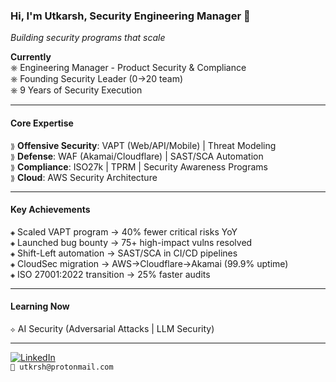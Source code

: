 ### Hi, I'm Utkarsh, Security Engineering Manager 🔐
*Building security programs that scale*

**Currently**  
⎈ Engineering Manager - Product Security & Compliance  
⎈ Founding Security Leader (0→20 team)  
⎈ 9 Years of Security Execution

---

#### Core Expertise  
`⟫` **Offensive Security**: VAPT (Web/API/Mobile) | Threat Modeling  
`⟫` **Defense**: WAF (Akamai/Cloudflare) | SAST/SCA Automation  
`⟫` **Compliance**: ISO27k | TPRM | Security Awareness Programs  
`⟫` **Cloud**: AWS Security Architecture

---

#### Key Achievements  
`◈` Scaled VAPT program → 40% fewer critical risks YoY  
`◈` Launched bug bounty → 75+ high-impact vulns resolved  
`◈` Shift-Left automation → SAST/SCA in CI/CD pipelines  
`◈` CloudSec migration → AWS→Cloudflare→Akamai (99.9% uptime)  
`◈` ISO 27001:2022 transition → 25% faster audits

---

#### Learning Now  
`⟡` AI Security (Adversarial Attacks | LLM Security)

---

[![LinkedIn](https://img.shields.io/badge/Let's%20Connect-%230A66C2?style=flat&logo=linkedin)](https://www.linkedin.com/in/utkarshtiwari/)  
`📧 utkrsh@protonmail.com`
